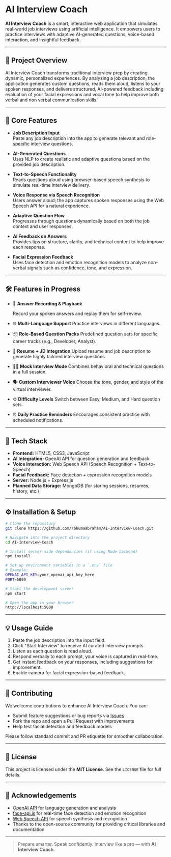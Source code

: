 # AI Interview Coach

**AI Interview Coach** is a smart, interactive web application that simulates real-world job interviews using artificial intelligence. It empowers users to practice interviews with adaptive AI-generated questions, voice-based interaction, and insightful feedback.

---

## 🚀 Project Overview

AI Interview Coach transforms traditional interview prep by creating dynamic, personalized experiences. By analyzing a job description, the application generates custom questions, reads them aloud, listens to your spoken responses, and delivers structured, AI-powered feedback including evaluation of your facial expressions and vocal tone to help improve both verbal and non verbal communication skills.

---

## 🧠 Core Features

- **Job Description Input**  
  Paste any job description into the app to generate relevant and role-specific interview questions.

- **AI-Generated Questions**  
  Uses NLP to create realistic and adaptive questions based on the provided job description.

- **Text-to-Speech Functionality**  
  Reads questions aloud using browser-based speech synthesis to simulate real-time interview delivery.

- **Voice Response via Speech Recognition**  
  Users answer aloud; the app captures spoken responses using the Web Speech API for a natural experience.

- **Adaptive Question Flow**  
  Progresses through questions dynamically based on both the job context and user responses.

- **AI Feedback on Answers**  
  Provides tips on structure, clarity, and technical content to help improve each response.

- **Facial Expression Feedback**  
  Uses face detection and emotion recognition models to analyze non-verbal signals such as confidence, tone, and expression.

---

## 🛠️ Features in Progress

- 🎥 **Answer Recording & Playback**
  
     Record your spoken answers and replay them for self-review.

- 🌐 **Multi-Language Support**
     Practice interviews in different languages.

- 📦 **Role-Based Question Packs**
     Predefined question sets for specific career tracks (e.g., Developer, Analyst).

- 📄 **Resume + JD Integration**
     Upload resume and job description to generate highly tailored interview questions.

- 🧑‍⚖️ **Mock Interview Mode**
     Combines behavioral and technical questions in a full session.

- 🗣️ **Custom Interviewer Voice**
     Choose the tone, gender, and style of the virtual interviewer.

- ⚙️ **Difficulty Levels**
     Switch between Easy, Medium, and Hard question sets.

- ⏰ **Daily Practice Reminders**
     Encourages consistent practice with scheduled notifications.

---

## 🧰 Tech Stack

- **Frontend:** HTML5, CSS3, JavaScript  
- **AI Integration:** OpenAI API for question generation and feedback  
- **Voice Interaction:** Web Speech API (Speech Recognition + Text-to-Speech)  
- **Facial Feedback:** Face detection + expression recognition models 
- **Server:** Node.js + Express.js  
- **Planned Data Storage:** MongoDB (for storing sessions, resumes, history, etc.)

---

## ⚙️ Installation & Setup

```bash
# Clone the repository
git clone https://github.com/rabumaabraham/AI-Interview-Coach.git

# Navigate into the project directory
cd AI-Interview-Coach

# Install server-side dependencies (if using Node backend)
npm install

# Set up environment variables in a `.env` file
# Example:
OPENAI_API_KEY=your_openai_api_key_here
PORT=5000

# Start the development server
npm start

# Open the app in your browser
http://localhost:5000
```

---

## 💡 Usage Guide

1. Paste the job description into the input field.
2. Click "Start Interview" to receive AI curated interview prompts.
3. Listen as each question is read aloud.
4. Respond verbally to each prompt, your voice is captured in real-time.
5. Get instant feedback on your responses, including suggestions for improvement.
6. Enable camera for facial expression-based feedback.

---

## 🤝 Contributing

We welcome contributions to enhance AI Interview Coach. You can:

- Submit feature suggestions or bug reports via [Issues](https://github.com/rabumaabraham/AI-Interview-Coach/issues)
- Fork the repo and open a Pull Request with improvements
- Help test facial detection and feedback models

Please follow standard commit and PR etiquette for smoother collaboration.

---

## 📄 License

This project is licensed under the **MIT License**. See the `LICENSE` file for full details.

---

## 🙏 Acknowledgements

- [OpenAI API](https://openai.com) for language generation and analysis  
- [face-api.js](https://github.com/justadudewhohacks/face-api.js) for real-time face detection and emotion recognition  
- [Web Speech API](https://developer.mozilla.org/en-US/docs/Web/API/Web_Speech_API) for speech synthesis and recognition  
- Thanks to the open-source community for providing critical libraries and documentation

---

> Prepare smarter. Speak confidently. Interview like a pro — with **AI Interview Coach**.
